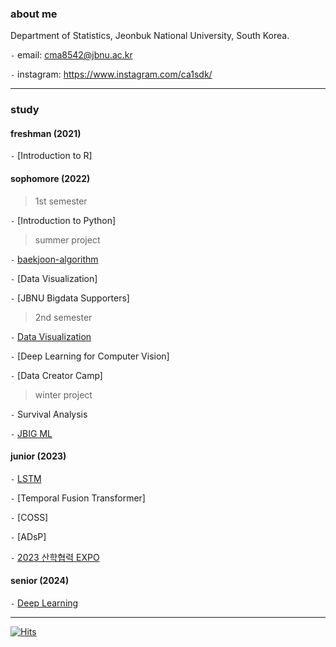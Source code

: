 
### about me

Department of Statistics, Jeonbuk National University, South Korea. 

`-` email: cma8542@jbnu.ac.kr

`-` instagram: https://www.instagram.com/ca1sdk/

--- 

### study

#### freshman (2021)

`-` [Introduction to R]

#### sophomore (2022)

> 1st semester

`-` [Introduction to Python]

> summer project

`-` [baekjoon-algorithm](https://github.com/choiminah/baekjoon-algorithm)

`-` [Data Visualization]

`-` [JBNU Bigdata Supporters]

> 2nd semester

`-` [Data Visualization](https://github.com/choiminah/DV2022)

`-` [Deep Learning for Computer Vision]

`-` [Data Creator Camp]

> winter project

`-` Survival Analysis

`-` [JBIG ML](https://github.com/JBIG-DL/ML_study_winter23)

#### junior (2023)

`-` [LSTM](https://github.com/choiminah/LSTM)

`-` [Temporal Fusion Transformer] 

`-` [COSS]

`-` [ADsP]

`-` [2023 산학협력 EXPO](https://github.com/choiminah/IACexpo)

#### senior (2024)

`-` [Deep Learning](https://github.com/choiminah/DL2024)

---

[![Hits](https://hits.seeyoufarm.com/api/count/incr/badge.svg?url=https%3A%2F%2Fgithub.com%2Fwxnav&count_bg=%23D8D7D7&title_bg=%230C0D0D&icon=&icon_color=%23E7E7E7&title=hits&edge_flat=false)](https://hits.seeyoufarm.com)


<!--
**wxnav/wxnav** is a ✨ _special_ ✨ repository because its `README.md` (this file) appears on your GitHub profile.

Here are some ideas to get you started:

- 🔭 I’m currently working on ...
- 🌱 I’m currently learning ...
- 👯 I’m looking to collaborate on ...
- 🤔 I’m looking for help with ...
- 💬 Ask me about ...
- 📫 How to reach me: ...
- 😄 Pronouns: ...
- ⚡ Fun fact: ...
-->
